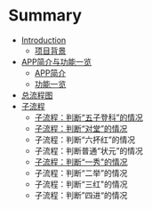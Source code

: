 # Summary

* [Introduction](README.md)
   * [项目背景](xiang_mu_bei_jing_jieshao.md)
* [APP简介与功能一览](appjian_jie_yu_gong_neng_yi_lan.md)
   * [APP简介](appjian_jie.md)
   * [功能一览](gong_neng_yi_lan.md)
* [总流程图](zong_liu_cheng_tu.md)
* [子流程](zi_liu_cheng.md)
   * [子流程：判断“五子登科”的情况](zi_liu_cheng_ff1a_pan_duan_201c_wu_zi_deng_ke_201d.md)
   * [子流程：判断“对堂”的情况](zi_liu_cheng_ff1a_pan_duan_201c_dui_tang_201d_de_q.md)
   * 子流程：判断“六抔红”的情况
   * 子流程：判断普通“状元”的情况
   * [子流程：判断“一秀"的情况](zi_liu_cheng_ff1a_pan_duan_201c_yi_79c022_3001_201.md)
   * 子流程：判断“二举”的情况
   * 子流程：判断“三红"的情况
   * 子流程：判断”四进“的情况

